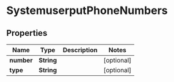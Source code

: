 # SystemuserputPhoneNumbers

## Properties
Name | Type | Description | Notes
------------ | ------------- | ------------- | -------------
**number** | **String** |  |  [optional]
**type** | **String** |  |  [optional]
